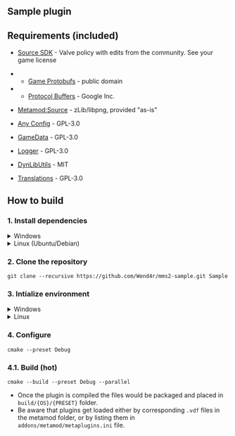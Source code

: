 ## Sample plugin

## Requirements (included)

* [Source SDK](https://github.com/Wend4r/sourcesdk) - Valve policy with edits from the community. See your game license
* * [Game Protobufs](https://github.com/SteamDatabase/Protobufs) - public domain
* * [Protocol Buffers](https://github.com/protocolbuffers/protobuf) - Google Inc.
* [Metamod:Source](https://github.com/alliedmodders/metamod-source) - zLib/libpng, provided "as-is"

* [Any Config](https://github.com/Wend4r/s2u-any_config) - GPL-3.0
* [GameData](https://github.com/Wend4r/s2u-gamedata) - GPL-3.0
* [Logger](https://github.com/Wend4r/s2u-logger) - GPL-3.0
* [DynLibUtils](https://github.com/Wend4r/cpp-memory_utils) - MIT
* [Translations](https://github.com/Wend4r/s2u-translations) - GPL-3.0

## How to build

### 1. Install dependencies

<details>
	<summary>Windows</summary>

	Install [CMake tools with Visual Studio Installer](https://learn.microsoft.com/en-us/cpp/build/cmake-projects-in-visual-studio#installation)
</details>

<details>
	<summary>Linux (Ubuntu/Debian)</summary>

	```sh
	sudo apt-get install cmake ninja-build
	```
</details>

### 2. Clone the repository
```
git clone --recursive https://github.com/Wend4r/mms2-sample.git Sample
```

### 3. Intialize environment
<details>
	<summary>Windows</summary>

	```bat
	cd .\Sample

	REM C:\Program Files\Microsoft Visual Studio\2022\Community\VC\Auxiliary\Build\vcvarsall.bat
	vcvarsall x64
	```
</details>

<details>
	<summary>Linux</summary>

	```sh
	cd Sample
	```
</details>

### 4. Configure
```
cmake --preset Debug
```

### 4.1. Build (hot)
```
cmake --build --preset Debug --parallel
```

* Once the plugin is compiled the files would be packaged and placed in ``build/{OS}/{PRESET}`` folder.
* Be aware that plugins get loaded either by corresponding ``.vdf`` files in the metamod folder, or by listing them in ``addons/metamod/metaplugins.ini`` file.
